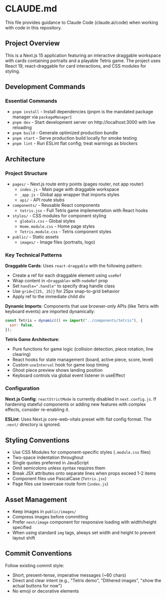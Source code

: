 # CLAUDE.md

This file provides guidance to Claude Code (claude.ai/code) when working with code in this repository.

## Project Overview

This is a Next.js 15 application featuring an interactive draggable workspace with cards containing portraits and a playable Tetris game. The project uses React 19, react-draggable for card interactions, and CSS modules for styling.

## Development Commands

### Essential Commands
- `pnpm install` - Install dependencies (pnpm is the mandated package manager via `packageManager`)
- `pnpm dev` - Start development server on http://localhost:3000 with live reloading
- `pnpm build` - Generate optimized production bundle
- `pnpm start` - Serve production build locally for smoke testing
- `pnpm lint` - Run ESLint flat config; treat warnings as blockers

## Architecture

### Project Structure
- `pages/` - Next.js route entry points (pages router, not app router)
  - `index.js` - Main page with draggable workspace
  - `_app.js` - Global app wrapper that imports styles
  - `api/` - API route stubs
- `components/` - Reusable React components
  - `tetris.jsx` - Full Tetris game implementation with React hooks
- `styles/` - CSS modules for component styling
  - `globals.css` - Global styles
  - `Home.module.css` - Home page styles
  - `Tetris.module.css` - Tetris component styles
- `public/` - Static assets
  - `images/` - Image files (portraits, logo)

### Key Technical Patterns

**Draggable Cards**: Uses `react-draggable` with the following pattern:
- Create a ref for each draggable element using `useRef`
- Wrap content in `<Draggable>` with `nodeRef` prop
- Set `handle=".handle"` to specify drag handle class
- Use `grid={[25, 25]}` for 25px snap-to-grid behavior
- Apply ref to the immediate child div

**Dynamic Imports**: Components that use browser-only APIs (like Tetris with keyboard events) are imported dynamically:
```javascript
const Tetris = dynamic(() => import("../components/tetris"), {
  ssr: false,
});
```

**Tetris Game Architecture**:
- Pure functions for game logic (collision detection, piece rotation, line clearing)
- React hooks for state management (board, active piece, score, level)
- Custom `useInterval` hook for game loop timing
- Ghost piece preview shows landing position
- Keyboard controls via global event listener in useEffect

### Configuration

**Next.js Config**: `reactStrictMode` is currently disabled in `next.config.js`. If hardening stateful components or adding new features with complex effects, consider re-enabling it.

**ESLint**: Uses Next.js core-web-vitals preset with flat config format. The `.next/` directory is ignored.

## Styling Conventions

- Use CSS Modules for component-specific styles (`.module.css` files)
- Two-space indentation throughout
- Single quotes preferred in JavaScript
- Omit semicolons unless syntax requires them
- Break JSX attributes onto separate lines when props exceed 1-2 items
- Component files use PascalCase (`Tetris.jsx`)
- Page files use lowercase route form (`index.js`)

## Asset Management

- Keep images in `public/images/`
- Compress images before committing
- Prefer `next/image` component for responsive loading with width/height specified
- When using standard `img` tags, always set width and height to prevent layout shift

## Commit Conventions

Follow existing commit style:
- Short, present-tense, imperative messages (~60 chars)
- Direct and clear intent (e.g., "Tetris demo", "Dithered images", "show the actual buttons for now")
- No emoji or decorative elements
